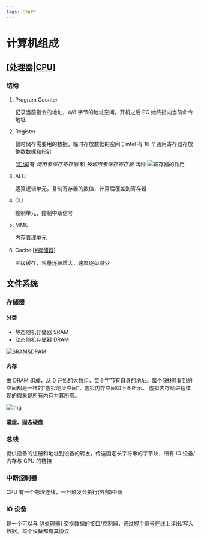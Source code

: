 ```yaml
---
tags: CSAPP
---
```


# 计算机组成

## [[处理器|CPU]]

### 结构

1. Program Counter

   记录当前指令的地址，4/8 字节的地址空间，开机之后 PC 始终指向当前命令地址

2. Register

   暂时储存需要用的数据，临时存放数据的空间；intel 有 16 个通用寄存器存放整数数据和指针

   [[汇编]]有 _调用者保存寄存器_ 和 _被调用者保存寄存器_ 两种
   ![寄存器的作用](../../attachments/寄存器.png)

3. ALU

   运算逻辑单元，复制寄存器的数值，计算后覆盖到寄存器

4. CU

   控制单元，控制中断信号

5. MMU

   内存管理单元

6. Cache [[#存储器]]

   三级缓存，容量逐级增大，速度逐级减少

## 文件系统

### 存储器

#### 分类

- 静态随机存储器 SRAM
- 动态随机存储器 DRAM

![SRAM&DRAM](../../attachments/ram.png)

#### 内存

由 DRAM 组成，从 0 开始的大数组，每个字节有自身的地址。每个[[进程]]看到的空间都是一样的“虚拟地址空间”，虚拟内存空间如下图所示。
虚拟内存给进程体现的假象是所有内存为其所用。

![img](../../attachments/vm.png)

#### 磁盘、固态硬盘

### 总线

提供设备的注册和地址到设备的转发，传送固定长字符串的字节块，所有 IO 设备/内存与 CPU 的链接

### 中断控制器

CPU 有一个物理连线，一旦触发会执行(外部)中断

### IO 设备

是一个可以与 [[#处理器]] 交换数据的接口/控制器，通过握手信号在线上读出/写入数据。每个设备都有其协议

[//begin]: # "Autogenerated link references for markdown compatibility"
[处理器|CPU]: 处理器.md "处理器体系结构"
[汇编]: ../程序的结构/汇编.md "程序的机器级表示"
[#存储器]: 计算机组成.md "计算机组成"
[进程]: <../../operating system/虚拟化/进程.md> "进程"
[#处理器]: 计算机组成.md "计算机组成"
[//end]: # "Autogenerated link references"
